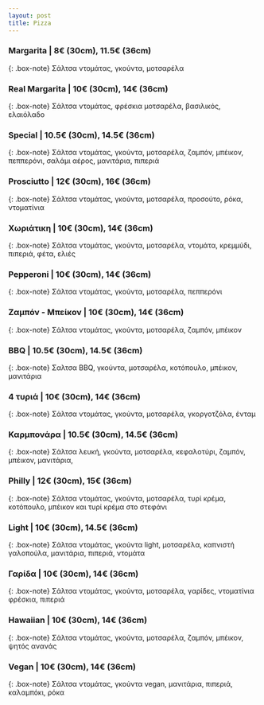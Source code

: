 ```yaml
---
layout: post
title: Pizza
---
```


### Margarita | 8€ (30cm), 11.5€ (36cm)

{: .box-note}
Σάλτσα ντομάτας, γκούντα, μοτσαρέλα

### Real Margarita | 10€ (30cm), 14€ (36cm)

{: .box-note}
Σάλτσα ντομάτας, φρέσκια μοτσαρέλα, βασιλικός, ελαιόλαδο

### Special | 10.5€ (30cm), 14.5€ (36cm)

{: .box-note}
Σάλτσα ντομάτας, γκούντα, μοτσαρέλα, ζαμπόν, μπέικον, πεππερόνι, σαλάμι αέρος, μανιτάρια, πιπεριά

### Prosciuttο | 12€ (30cm), 16€ (36cm)

{: .box-note}
Σάλτσα ντομάτας, γκούντα, μοτσαρέλα, προσούτο, ρόκα, ντοματίνια

### Χωριάτικη | 10€ (30cm), 14€ (36cm)

{: .box-note}
Σάλτσα ντομάτας, γκούντα, μοτσαρέλα, ντομάτα, κρεμμύδι, πιπεριά, φέτα, ελιές

### Pepperoni | 10€ (30cm), 14€ (36cm)

{: .box-note}
Σάλτσα ντομάτας, γκούντα, μοτσαρέλα, πεππερόνι

### Ζαμπόν - Μπείκον | 10€ (30cm), 14€ (36cm)

{: .box-note}
Σάλτσα ντομάτας, γκούντα, μοτσαρέλα, ζαμπόν, μπέικον

### ΒΒQ | 10.5€ (30cm), 14.5€ (36cm)

{: .box-note}
Σαλτσα BBQ, γκούντα, μοτσαρέλα, κοτόπουλο, μπέικον, μανιτάρια

### 4 τυριά | 10€ (30cm), 14€ (36cm)

{: .box-note}
Σάλτσα ντομάτας, γκούντα, μοτσαρέλα, γκοργοτζόλα, ένταμ

### Καρμπονάρα | 10.5€ (30cm), 14.5€ (36cm)

{: .box-note}
Σάλτσα λευκή, γκούντα, μοτσαρέλα, κεφαλοτύρι, ζαμπόν, μπέικον, μανιτάρια, 

### Philly | 12€ (30cm), 15€ (36cm)

{: .box-note}
Σάλτσα ντομάτας, γκούντα, μοτσαρέλα, τυρί κρέμα, κοτόπουλο, μπέικον και τυρί κρέμα στο στεφάνι

### Light | 10€ (30cm), 14.5€ (36cm)

{: .box-note}
Σάλτσα ντομάτας, γκούντα light, μοτσαρέλα, καπνιστή γαλοπούλα, μανιτάρια, πιπεριά, ντομάτα

### Γαρίδα | 10€ (30cm), 14€ (36cm)

{: .box-note}
Σάλτσα ντομάτας, γκούντα, μοτσαρέλα, γαρίδες, ντοματίνια φρέσκια, πιπεριά

### Hawaiian | 10€ (30cm), 14€ (36cm)

{: .box-note}
Σάλτσα ντομάτας, γκούντα, μοτσαρέλα, ζαμπόν, μπέικον, ψητός ανανάς

### Vegan | 10€ (30cm), 14€ (36cm)

{: .box-note}
Σάλτσα ντομάτας, γκούντα vegan, μανιτάρια, πιπεριά, καλαμπόκι, ρόκα
